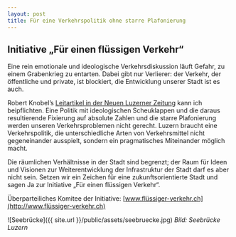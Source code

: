 ```yaml
---
layout: post
title: Für eine Verkehrspolitik ohne starre Plafonierung
---
```


## Initiative „Für einen flüssigen Verkehr“
Eine rein emotionale und ideologische Verkehrsdiskussion läuft Gefahr, zu einem Grabenkrieg zu entarten. Dabei gibt nur Verlierer: der Verkehr, der öffentliche und private, ist blockiert, die Entwicklung unserer Stadt ist es auch.

Robert Knobel’s [Leitartikel in der Neuen Luzerner Zeitung](https://www.luzernerzeitung.ch/importe/fupep/neue_lz/lz_stadtluzern/Ideologische-Kaempfe-sind-das-Letzte-was-Luzern-braucht;art128775,623558) kann ich beipflichten. Eine Politik mit ideologischen Scheuklappen und die daraus resultierende Fixierung auf absolute Zahlen und die starre Plafonierung werden unseren Verkehrsproblemen nicht gerecht. Luzern braucht eine Verkehrspolitik, die unterschiedliche Arten von Verkehrsmittel nicht gegeneinander ausspielt, sondern ein pragmatisches Miteinander möglich macht.

Die räumlichen Verhältnisse in der Stadt sind begrenzt; der Raum für Ideen und Visionen zur Weiterentwicklung der Infrastruktur der Stadt darf es aber nicht sein. Setzen wir ein Zeichen für eine zukunftsorientierte Stadt und sagen Ja zur Initiative „Für einen flüssigen Verkehr“.

Überparteiliches Komitee der Initiative: [www.flüssiger-verkehr.ch](http://www.flüssiger-verkehr.ch)

![Seebrücke]({{ site.url }}/public/assets/seebruecke.jpg)
*Bild: Seebrücke Luzern*
